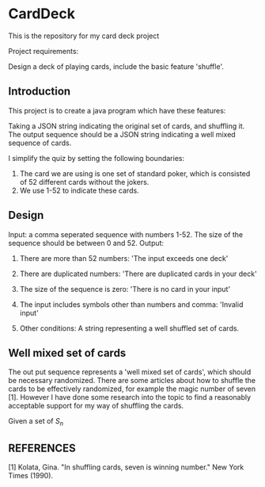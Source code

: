 # CardDeck
This is the repository for my card deck project

Project requirements:

Design a deck of playing cards, include the basic feature 'shuffle'.

## Introduction

This project is to create a java program which have these features:

Taking a JSON string indicating the original set of cards, and shuffling it. 
The output sequence should be a JSON string indicating a well mixed sequence of cards.

I simplify the quiz by setting the following boundaries:
1. The card we are using is one set of standard poker, which is consisted of 52 different cards without the jokers.
2. We use 1-52 to indicate these cards.

## Design

Input: a comma seperated sequence with numbers 1-52. The size of the sequence should be between 0 and 52.
Output:
1. There are more than 52 numbers:
'The input exceeds one deck'

2. There are duplicated numbers:
'There are duplicated cards in your deck'

3. The size of the sequence is zero:
'There is no card in your input'

4. The input includes symbols other than numbers and comma:
'Invalid input'

5. Other conditions:
A string representing a well shuffled set of cards.

## Well mixed set of cards

The out put sequence represents a 'well mixed set of cards', which should be necessary randomized. There are some articles about how to 
shuffle the cards to be effectively randomized, for example the magic number of seven [1]. However  I have done some research into the topic to 
find a reasonably acceptable support for my way of shuffling the cards.

Given a set of $S_{n}$


## REFERENCES
[1] Kolata, Gina. "In shuffling cards, seven is winning number." New York Times (1990).

